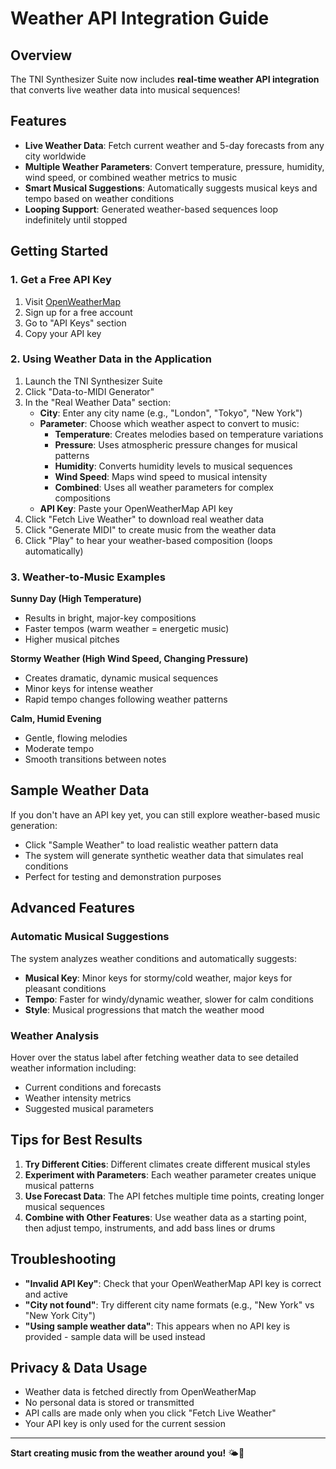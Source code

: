 # Weather API Integration Guide

## Overview
The TNI Synthesizer Suite now includes **real-time weather API integration** that converts live weather data into musical sequences!

## Features
- **Live Weather Data**: Fetch current weather and 5-day forecasts from any city worldwide
- **Multiple Weather Parameters**: Convert temperature, pressure, humidity, wind speed, or combined weather metrics to music
- **Smart Musical Suggestions**: Automatically suggests musical keys and tempo based on weather conditions
- **Looping Support**: Generated weather-based sequences loop indefinitely until stopped

## Getting Started

### 1. Get a Free API Key
1. Visit [OpenWeatherMap](https://openweathermap.org/api)
2. Sign up for a free account
3. Go to "API Keys" section
4. Copy your API key

### 2. Using Weather Data in the Application
1. Launch the TNI Synthesizer Suite
2. Click "Data-to-MIDI Generator"
3. In the "Real Weather Data" section:
   - **City**: Enter any city name (e.g., "London", "Tokyo", "New York")
   - **Parameter**: Choose which weather aspect to convert to music:
     - **Temperature**: Creates melodies based on temperature variations
     - **Pressure**: Uses atmospheric pressure changes for musical patterns
     - **Humidity**: Converts humidity levels to musical sequences
     - **Wind Speed**: Maps wind speed to musical intensity
     - **Combined**: Uses all weather parameters for complex compositions
   - **API Key**: Paste your OpenWeatherMap API key
4. Click "Fetch Live Weather" to download real weather data
5. Click "Generate MIDI" to create music from the weather data
6. Click "Play" to hear your weather-based composition (loops automatically)

### 3. Weather-to-Music Examples

**Sunny Day (High Temperature)**
- Results in bright, major-key compositions
- Faster tempos (warm weather = energetic music)
- Higher musical pitches

**Stormy Weather (High Wind Speed, Changing Pressure)**
- Creates dramatic, dynamic musical sequences
- Minor keys for intense weather
- Rapid tempo changes following weather patterns

**Calm, Humid Evening**
- Gentle, flowing melodies
- Moderate tempo
- Smooth transitions between notes

## Sample Weather Data
If you don't have an API key yet, you can still explore weather-based music generation:
- Click "Sample Weather" to load realistic weather pattern data
- The system will generate synthetic weather data that simulates real conditions
- Perfect for testing and demonstration purposes

## Advanced Features

### Automatic Musical Suggestions
The system analyzes weather conditions and automatically suggests:
- **Musical Key**: Minor keys for stormy/cold weather, major keys for pleasant conditions
- **Tempo**: Faster for windy/dynamic weather, slower for calm conditions
- **Style**: Musical progressions that match the weather mood

### Weather Analysis
Hover over the status label after fetching weather data to see detailed weather information including:
- Current conditions and forecasts
- Weather intensity metrics
- Suggested musical parameters

## Tips for Best Results
1. **Try Different Cities**: Different climates create different musical styles
2. **Experiment with Parameters**: Each weather parameter creates unique musical patterns
3. **Use Forecast Data**: The API fetches multiple time points, creating longer musical sequences
4. **Combine with Other Features**: Use weather data as a starting point, then adjust tempo, instruments, and add bass lines or drums

## Troubleshooting
- **"Invalid API Key"**: Check that your OpenWeatherMap API key is correct and active
- **"City not found"**: Try different city name formats (e.g., "New York" vs "New York City")
- **"Using sample weather data"**: This appears when no API key is provided - sample data will be used instead

## Privacy & Data Usage
- Weather data is fetched directly from OpenWeatherMap
- No personal data is stored or transmitted
- API calls are made only when you click "Fetch Live Weather"
- Your API key is only used for the current session

---

**Start creating music from the weather around you!** 🌤️🎵